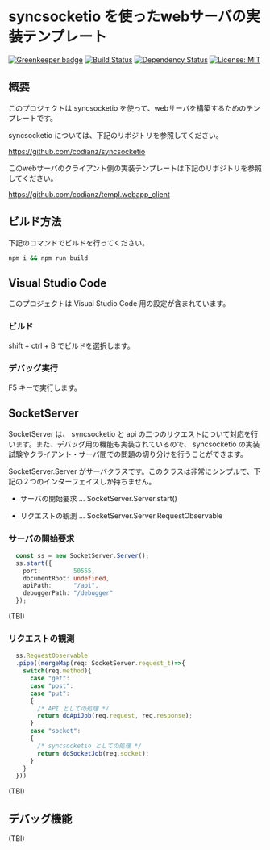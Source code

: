 # syncsocketio を使ったwebサーバの実装テンプレート

[![Greenkeeper badge](https://badges.greenkeeper.io/greenkeeperio/badges.svg)](https://greenkeeper.io/)
[![Build Status](https://travis-ci.org/codianz/templ.webapp_socket_server.png?branch=master)](https://travis-ci.org/codianz/templ.webapp_socket_server)
[![Dependency Status](https://img.shields.io/david/codianz/templ.webapp_socket_server.svg?style=flat-square)](https://david-dm.org/codianz/templ.webapp_socket_server)
[![License: MIT](https://img.shields.io/badge/License-MIT-yellow.svg)](https://opensource.org/licenses/MIT)

## 概要

このプロジェクトは syncsocketio を使って、webサーバを構築するためのテンプレートです。

syncsocketio については、下記のリポジトリを参照してください。

https://github.com/codianz/syncsocketio

このwebサーバのクライアント側の実装テンプレートは下記のリポジトリを参照してください。

https://github.com/codianz/templ.webapp_client


## ビルド方法

下記のコマンドでビルドを行ってください。

```sh
npm i && npm run build
```

## Visual Studio Code

このプロジェクトは Visual Studio Code 用の設定が含まれています。

### ビルド

shift + ctrl + B でビルドを選択します。


### デバッグ実行

F5 キーで実行します。

## SocketServer

SocketServer は、 syncsocketio と api の二つのリクエストについて対応を行います。また、デバッグ用の機能も実装されているので、 syncsocketio の実装試験やクライアント・サーバ間での問題の切り分けを行うことができます。

SocketServer.Server がサーバクラスです。このクラスは非常にシンプルで、下記の２つのインターフェイスしか持ちません。

* サーバの開始要求 ... SocketServer.Server.start()

* リクエストの観測 ... SocketServer.Server.RequestObservable

### サーバの開始要求

```Typescript
  const ss = new SocketServer.Server();
  ss.start({
    port:         50555,
    documentRoot: undefined,
    apiPath:      "/api",
    debuggerPath: "/debugger"
  });
```

(TBI)

### リクエストの観測

```Typescript
  ss.RequestObservable
  .pipe((mergeMap(req: SocketServer.request_t)=>{
    switch(req.method){
      case "get":
      case "post":
      case "put":
      {
        /* API としての処理 */
        return doApiJob(req.request, req.response);
      }
      case "socket":
      {
        /* syncsocketio としての処理 */
        return doSocketJob(req.socket);
      }
    }
  }))
```

(TBI)

## デバッグ機能

(TBI)


